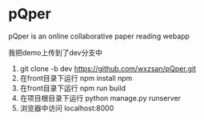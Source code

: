# pQper
pQper is an online collaborative paper reading webapp

我把demo上传到了dev分支中
1. git clone -b dev https://github.com/wxzsan/pQper.git
2. 在front目录下运行 npm install npm
3. 在front目录下运行 npm run build
4. 在项目根目录下运行 python manage.py runserver
5. 浏览器中访问 localhost:8000
